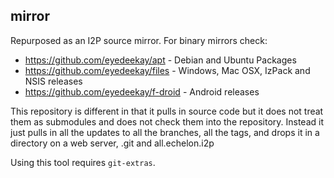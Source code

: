 mirror
------


Repurposed as an I2P source mirror. For binary mirrors check:

- https://github.com/eyedeekay/apt - Debian and Ubuntu Packages
- https://github.com/eyedeekay/files - Windows, Mac OSX, IzPack and NSIS releases
- https://github.com/eyedeekay/f-droid - Android releases

This repository is different in that it pulls in source code but it
does not treat them as submodules and does not check them into the repository.
Instead it just pulls in all the updates to all the branches, all the tags,
and drops it in a directory on a web server, .git and all.echelon.i2p

Using this tool requires `git-extras`.
